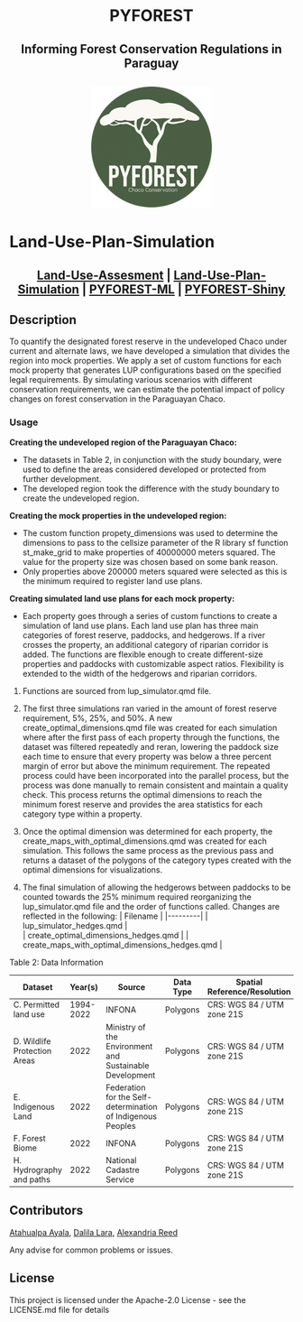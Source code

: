 <h1 align="center">

PYFOREST

</h1>

<h2 align="center">

Informing Forest Conservation Regulations in Paraguay

</h2>

<h2 align="center">

![Banner](https://github.com/cp-PYFOREST/Land-Use-Plan-Simulation/blob/b31f243a025d718321b7ec219f0e091dc9856a81/img/logo.png)

</h2>

# Land-Use-Plan-Simulation


<h2 align="center">

[Land-Use-Assesment](https://github.com/cp-PYFOREST/Land-Use-Assessment) | [Land-Use-Plan-Simulation](https://github.com/cp-PYFOREST/Land-Use-Plan-Simulation) | [PYFOREST-ML](https://github.com/cp-PYFOREST/PYFOREST-ML) | [PYFOREST-Shiny](https://github.com/cp-PYFOREST/PYFOREST-Shiny)

</h2>

## Description

To quantify the designated forest reserve in the undeveloped Chaco under current and alternate laws, we have developed a simulation that divides the region into mock properties. We apply a set of custom functions for each mock property that generates LUP configurations based on the specified legal requirements. By simulating various scenarios with different conservation requirements, we can estimate the potential impact of policy changes on forest conservation in the Paraguayan Chaco.

### Usage

**Creating the undeveloped region of the Paraguayan Chaco:**

-	The datasets in Table 2, in conjunction with the study boundary, were used to define the areas considered developed or protected from further development.
- The developed region took the difference with the study boundary to create the undeveloped region. 

**Creating the mock properties in the undeveloped region:**

- 	The custom function propety_dimensions was used to determine the dimensions to pass to the cellsize parameter of the R library sf function st_make_grid to make properties of 40000000 meters squared. The value for the property size was chosen based on some bank reason.
- Only properties above 200000 meters squared were selected as this is the minimum required to register land use plans. 

**Creating simulated land use plans for each mock property:**

- Each property goes through a series of custom functions to create a simulation of land use plans. Each land use plan has three main categories of forest reserve, paddocks, and hedgerows. If a river crosses the property, an additional category of riparian corridor is added. The functions are flexible enough to create different-size properties and paddocks with customizable aspect ratios. Flexibility is extended to the width of the hedgerows and riparian corridors.
1. Functions are sourced from lup_simulator.qmd file.

2. The first three simulations ran varied in the amount of forest reserve requirement, 5%, 25%, and 50%. A new create_optimal_dimensions.qmd file was created for each simulation where after the first pass of each property through the functions, the dataset was filtered repeatedly and reran, lowering the paddock size each time to ensure that every property was below a three percent margin of error but above the minimum requirement. The repeated process could have been incorporated into the parallel process, but the process was done manually to remain consistent and maintain a quality check. This process returns the optimal dimensions to reach the minimum forest reserve and provides the area statistics for each category type within a property. 

3. Once the optimal dimension was determined for each property, the create_maps_with_optimal_dimensions.qmd was created for each simulation. This follows the same process as the previous pass and returns a dataset of the polygons of the category types created with the optimal dimensions for visualizations. 

4. The final simulation of allowing the hedgerows between paddocks to be counted towards the 25% minimum required reorganizing the lup_simulator.qmd file and the order of functions called. Changes are reflected in the following:
| Filename | 
|---------|
| lup_simulator_hedges.qmd |  
| create_optimal_dimensions_hedges.qmd |
| create_maps_with_optimal_dimensions_hedges.qmd |

Table 2: Data Information

| Dataset | Year(s) | Source | Data Type | Spatial Reference/Resolution | Metadata |
|---------|----------|----------|---------|----------|----------|
| C. Permitted land use  |	1994-2022	| INFONA | Polygons |	CRS: WGS 84 / UTM zone 21S | Metadata |
| D. Wildlife Protection Areas |	2022 |	Ministry of the Environment and Sustainable Development |	Polygons | 	CRS: WGS 84 / UTM zone 21S | 	Metadata |
| E. Indigenous Land |	2022 |	Federation for the Self-determination of Indigenous Peoples |	Polygons |	CRS: WGS 84 / UTM zone 21S |	Metadata |
| F. Forest Biome |	2022 |	INFONA |	Polygons |	CRS: WGS 84 / UTM zone 21S |	Metadata |
| H. Hydrography and paths |	2022 |	National Cadastre Service |	Polygons |	CRS: WGS 84 / UTM zone 21S | Metadata |





## Contributors
[Atahualpa Ayala](Atahualpa-Ayala), [Dalila Lara](https://github.com/dalilalara), [Alexandria Reed](https://github.com/reedalexandria)

Any advise for common problems or issues.

## License

This project is licensed under the Apache-2.0 License - see the LICENSE.md file for details
